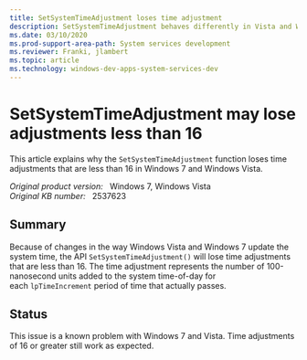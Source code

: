 ```yaml
---
title: SetSystemTimeAdjustment loses time adjustment
description: SetSystemTimeAdjustment behaves differently in Vista and Windows 7 than it did in XP.
ms.date: 03/10/2020
ms.prod-support-area-path: System services development
ms.reviewer: Franki, jlambert
ms.topic: article
ms.technology: windows-dev-apps-system-services-dev
---
```

# SetSystemTimeAdjustment may lose adjustments less than 16

This article explains why the `SetSystemTimeAdjustment` function loses time adjustments that are less than 16 in Windows 7 and Windows Vista.

_Original product version:_ &nbsp; Windows 7, Windows Vista  
_Original KB number:_ &nbsp; 2537623

## Summary

Because of changes in the way Windows Vista and Windows 7 update the system time, the API `SetSystemTimeAdjustment()` will lose time adjustments that are less than 16. The time adjustment represents the number of 100-nanosecond units added to the system time-of-day for each `lpTimeIncrement` period of time that actually passes.

## Status

This issue is a known problem with Windows 7 and Vista. Time adjustments of 16 or greater still work as expected.
